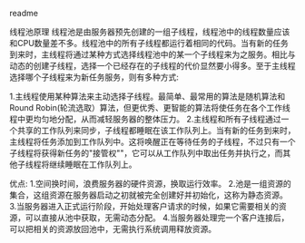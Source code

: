 readme

线程池原理
线程池是由服务器预先创建的一组子线程，线程池中的线程数量应该和CPU数量差不多。线程池中的所有子线程都运行着相同的代码。当有新的任务到来时，主线程将通过某种方式选择线程池中的某一个子线程来为之服务。相比与动态的创建子线程，选择一个已经存在的子线程的代价显然要小得多。至于主线程选择哪个子线程来为新任务服务，则有多种方式:

1.主线程使用某种算法来主动选择子线程。最简单、最常用的算法是随机算法和Round Robin(轮流选取）算法，但更优秀、更智能的算法将使任务在各个工作线程中更均匀地分配，从而减轻服务器的整体压力。
2.主线程和所有子线程通过一个共享的工作队列来同步，子线程都睡眠在该工作队列上。当有新的任务到来时，主线程将任务添加到工作队列中。这将唤醒正在等待任务的子线程，不过只有一个子线程将获得新任务的"接管权""，它可以从工作队列中取出任务并执行之，而其他子线程将继续睡眠在工作队列上。

优点:
1.空间换时间，浪费服务器的硬件资源，换取运行效率。
2.池是一组资源的集合，这组资源在服务器启动之初就被完全创建好并初始化，这称为静态资源。
3.当服务器进入正式运行阶段，开始处理客户请求的时候，如果它需要相关的资源，可以直接从池中获取，无需动态分配。
4.当服务器处理完一个客户连接后，可以把相关的资源放回池中，无需执行系统调用释放资源。
